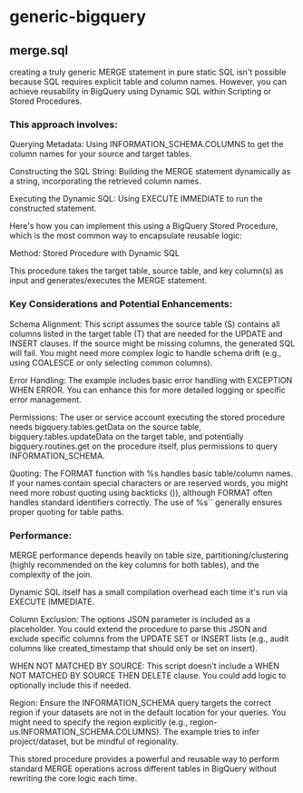 # generic-bigquery

## merge.sql
creating a truly generic MERGE statement in pure static SQL isn't possible because SQL requires explicit table and column names. However, you can achieve reusability in BigQuery using Dynamic SQL within Scripting or Stored Procedures.

### This approach involves:

Querying Metadata: Using INFORMATION_SCHEMA.COLUMNS to get the column names for your source and target tables.

Constructing the SQL String: Building the MERGE statement dynamically as a string, incorporating the retrieved column names.

Executing the Dynamic SQL: Using EXECUTE IMMEDIATE to run the constructed statement.

Here's how you can implement this using a BigQuery Stored Procedure, which is the most common way to encapsulate reusable logic:

Method: Stored Procedure with Dynamic SQL

This procedure takes the target table, source table, and key column(s) as input and generates/executes the MERGE statement.

### Key Considerations and Potential Enhancements:

Schema Alignment: This script assumes the source table (S) contains all columns listed in the target table (T) that are needed for the UPDATE and INSERT clauses. If the source might be missing columns, the generated SQL will fail. You might need more complex logic to handle schema drift (e.g., using COALESCE or only selecting common columns).

Error Handling: The example includes basic error handling with EXCEPTION WHEN ERROR. You can enhance this for more detailed logging or specific error management.

Permissions: The user or service account executing the stored procedure needs bigquery.tables.getData on the source table, bigquery.tables.updateData on the target table, and potentially bigquery.routines.get on the procedure itself, plus permissions to query INFORMATION_SCHEMA.

Quoting: The FORMAT function with %s handles basic table/column names. If your names contain special characters or are reserved words, you might need more robust quoting using backticks ()), although FORMAT often handles standard identifiers correctly. The use of \%s`` generally ensures proper quoting for table paths.

### Performance:

MERGE performance depends heavily on table size, partitioning/clustering (highly recommended on the key columns for both tables), and the complexity of the join.

Dynamic SQL itself has a small compilation overhead each time it's run via EXECUTE IMMEDIATE.

Column Exclusion: The options JSON parameter is included as a placeholder. You could extend the procedure to parse this JSON and exclude specific columns from the UPDATE SET or INSERT lists (e.g., audit columns like created_timestamp that should only be set on insert).

WHEN NOT MATCHED BY SOURCE: This script doesn't include a WHEN NOT MATCHED BY SOURCE THEN DELETE clause. You could add logic to optionally include this if needed.

Region: Ensure the INFORMATION_SCHEMA query targets the correct region if your datasets are not in the default location for your queries. You might need to specify the region explicitly (e.g., region-us.INFORMATION_SCHEMA.COLUMNS). The example tries to infer project/dataset, but be mindful of regionality.

This stored procedure provides a powerful and reusable way to perform standard MERGE operations across different tables in BigQuery without rewriting the core logic each time.
